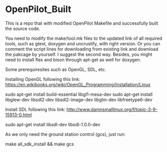 # OpenPilot_Built
This is a repo that with modified OpenPilot Makefile and successfully built the source code.

You need to modify the make/tool.mk files to the updated link of all required tools, such as gtest, doxygen and uncrustify, with right version. Or you can comment the script lines for downloading from existing link and download the pakcage by yourself. I suggest the second way. Besides, you might need to install flex and bison through apt-get as well for doxygen. 

Some prerequiresites such as OpenGL, SDL, etc.

Installing OpenGL following this link: https://en.wikibooks.org/wiki/OpenGL_Programming/Installation/Linux

sudo apt-get install build-essential libgl1-mesa-dev
sudo apt-get install libglew-dev libsdl2-dev libsdl2-image-dev libglm-dev libfreetype6-dev

Install SDL following this link: http://www.damnsmalllinux.org/f/topic-3-9-15913-0.html

sudo apt-get install libsdl-dev libsdl-1.0.0-dev

As we only need the ground station control (gcs), just run:

make all_sdk_install && make gcs
